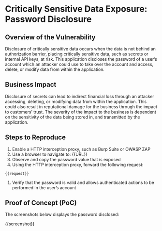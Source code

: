 # Critically Sensitive Data Exposure: Password Disclosure

## Overview of the Vulnerability

Disclosure of critically sensitive data occurs when the data is not behind an authorization barrier, placing critically sensitive data, such as secrets or internal API keys, at risk. This application discloses the password of a user’s account which an attacker could use to take over the account and access, delete, or modify data from within the application.

## Business Impact

Disclosure of secrets can lead to indirect financial loss through an attacker accessing, deleting, or modifying data from within the application. This could also result in reputational damage for the business through the impact to customers’ trust. The severity of the impact to the business is dependent on the sensitivity of the data being stored in, and transmitted by the application.

## Steps to Reproduce

1. Enable a HTTP interception proxy, such as Burp Suite or OWASP ZAP
1. Use a browser to navigate to: {{URL}}
1. Observe and copy the password value that is exposed
1. Using the HTTP interception proxy, forward the following request:

```HTTP
{{request}}
```

1. Verify that the password is valid and allows authenticated actions to be performed in the user’s account

## Proof of Concept (PoC)

The screenshots below displays the password disclosed:

{{screenshot}}
